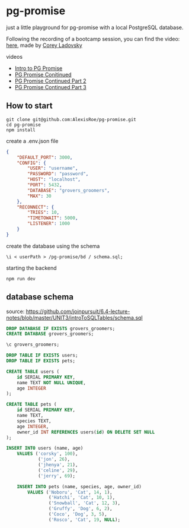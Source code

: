 # pg-promise

just a little playground for pg-promise with a local PostgreSQL database.

Following the recording of a bootcamp session, you can find the video: [here](https://www.youtube.com/watch?v=tgYztVxL41Y&t=1519s), made by [Corey Ladovsky](https://www.youtube.com/channel/UCkCuq-_XbZzezEzyZQuIENg)

videos

-   [Intro to PG Promise](https://www.youtube.com/watch?v=tgYztVxL41Y&t=1519s)
-   [PG Promise Conitinued](https://www.youtube.com/watch?v=NRlwLIlhUPE&t=259s)
-   [PG Promise Continued Part 2](https://www.youtube.com/watch?v=MFy0gSGWy98&t=17s)
-   [PG Promise Continued Part 3](https://www.youtube.com/watch?v=N8vXHUxb2bQ&t=2s)

## How to start

```node
git clone git@github.com:AlexisRoe/pg-promise.git
cd pg-promise
npm install
```

create a .env.json file

```json
{
    "DEFAULT_PORT": 3000,
    "CONFIG": {
        "USER": "username",
        "PASSWORD": "password",
        "HOST": "localhost",
        "PORT": 5432,
        "DATABASE": "grovers_groomers",
        "MAX": 30
    },
    "RECONNECT": {
        "TRIES": 10,
        "TIMETOWAIT": 5000,
        "LISTENER": 1000
    }
}
```

create the database using the schema

```node
\i < userPath > /pg-promise/bd / schema.sql;
```

starting the backend

```node
npm run dev
```

## database schema

source: https://github.com/joinpursuit/6.4-lecture-notes/blob/master/UNIT3/introToSQLTables/schema.sql

```sql
DROP DATABASE IF EXISTS grovers_groomers;
CREATE DATABASE grovers_groomers;

\c grovers_groomers;

DROP TABLE IF EXISTS users;
DROP TABLE IF EXISTS pets;

CREATE TABLE users (
    id SERIAL PRIMARY KEY,
    name TEXT NOT NULL UNIQUE,
    age INTEGER
);

CREATE TABLE pets (
    id SERIAL PRIMARY KEY,
    name TEXT,
    species TEXT,
    age INTEGER,
    owner_id INT REFERENCES users(id) ON DELETE SET NULL
);

INSERT INTO users (name, age)
    VALUES ('corsky', 100),
            ('jon', 26),
            ('jhenya', 21),
            ('celine', 29),
            ('jerry', 69);

    INSERT INTO pets (name, species, age, owner_id)
        VALUES ('Noboru', 'Cat', 14, 1),
                ('Hatchi', 'Cat', 10, 1),
                ('Snowball', 'Cat', 12, 3),
                ('Gruffy', 'Dog', 6, 2),
                ('Coco', 'Dog', 3, 5),
                ('Rosco', 'Cat', 19, NULL);
```
